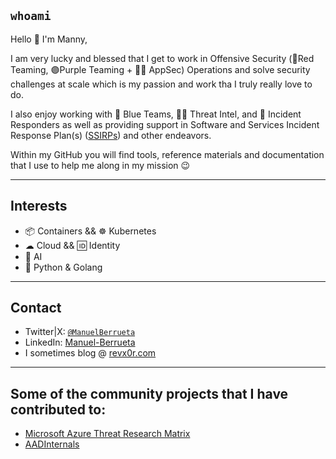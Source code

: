 ## `whoami`
Hello 👋 I'm Manny,   
     
I am very lucky and blessed that I get to work in Offensive Security (🔴Red Teaming, 🟣Purple Teaming + 👨‍💻 AppSec) Operations and solve security challenges at scale which is my passion and work tha I truly really love to do.  

I also enjoy working with 🔵 Blue Teams, 🕵️‍♂️ Threat Intel, and 👻 Incident Responders as well as providing support in Software and Services Incident Response Plan(s) ([SSIRPs](https://msrc.microsoft.com/blog/2019/06/inside-the-msrc-anatomy-of-a-ssirp-incident/)) and other endeavors.  

Within my GitHub you will find tools, reference materials and documentation that I use to help me along in my mission 😉

---    
## Interests
- 📦 Containers && ☸ Kubernetes
- ☁ Cloud && 🆔 Identity
- 🤖 AI
- 🐍 Python & Golang

---    
## Contact
- Twitter|X: [`@ManuelBerrueta`](https://twitter.com/ManuelBerrueta)    
- LinkedIn: [Manuel-Berrueta](https://www.linkedin.com/in/manuel-berrueta/)
- I sometimes blog @ [revx0r.com](https://revx0r.com/)

---   
## Some of the community projects that I have contributed to:
- [Microsoft Azure Threat Research Matrix](https://aka.ms/ATRM)
- [AADInternals](https://github.com/Gerenios/AADInternals)
    
<!---
ManuelBerrueta/ManuelBerrueta is a ✨ special ✨ repository because its `README.md` (this file) appears on your GitHub profile.
You can click the Preview link to take a look at your changes.
--->
